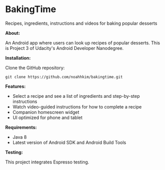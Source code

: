 # BakingTime
Recipes, ingredients, instructions and videos for baking popular desserts

**About:**

An Android app where users can look up recipes of popular desserts. 
This is Project 3 of Udacity's Android Developer Nanodegree.

**Installation:**

Clone the GitHub repository:

```git
git clone https://github.com/noahhkim/bakingtime.git
```
**Features:**

- Select a recipe and see a list of ingredients and step-by-step instructions
- Watch video-guided instructions for how to complete a recipe
- Companion homescreen widget
- UI optimized for phone and tablet

**Requirements:**

- Java 8
- Latest version of Android SDK and Android Build Tools

**Testing:**

This project integrates Espresso testing.
